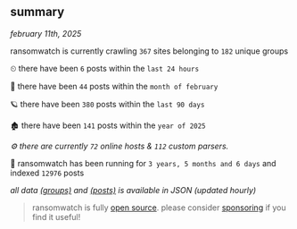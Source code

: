 
## summary
_february 11th, 2025_

ransomwatch is currently crawling `367` sites belonging to `182` unique groups

⏲ there have been `6` posts within the `last 24 hours`

🦈 there have been `44` posts within the `month of february`

🪐 there have been `380` posts within the `last 90 days`

🏚 there have been `141` posts within the `year of 2025`

_⚙️ there are currently `72` online hosts & `112` custom parsers._

🦕 ransomwatch has been running for `3 years, 5 months and 6 days` and indexed `12976` posts

_all data  [(groups)](http://ransomwhat.telemetry.ltd/groups) and [(posts)](http://ransomwhat.telemetry.ltd/posts) is available in JSON (updated hourly)_

> ransomwatch is fully [open source](https://github.com/joshhighet/ransomwatch#ransomwatch--). please consider [sponsoring](https://github.com/sponsors/joshhighet) if you find it useful!
